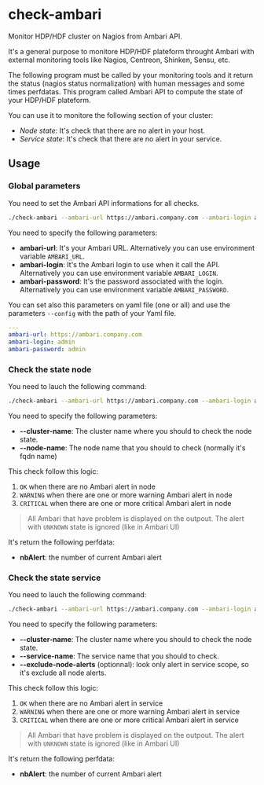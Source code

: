 # check-ambari
Monitor HDP/HDF cluster on Nagios from Ambari API.

It's a general purpose to monitore HDP/HDF plateform throught Ambari with external monitoring tools like Nagios, Centreon, Shinken, Sensu, etc.

The following program must be called by your monitoring tools and it return the status (nagios status normalization) with human messages and some times perfdatas.
This program called Ambari API to compute the state of your HDP/HDF plateform.

You can use it to monitore the following section of your cluster:
- *Node state*: It's check that there are no alert in your host.
- *Service state*: It's check that there are no alert in your service.

## Usage

### Global parameters

You need to set the Ambari API informations for all checks.

```sh
./check-ambari --ambari-url https://ambari.company.com --ambari-login admin --ambari-password admin ... 
```

You need to specify the following parameters:
- **ambari-url**: It's your Ambari URL. Alternatively you can use environment variable `AMBARI_URL`.
- **ambari-login**: It's the Ambari login to use when it call the API. Alternatively you can use environment variable `AMBARI_LOGIN`.
- **ambari-password**: It's the password associated with the login. Alternatively you can use environment variable `AMBARI_PASSWORD`.

You can set also this parameters on yaml file (one or all) and use the parameters `--config` with the path of your Yaml file.
```yaml
---
ambari-url: https://ambari.company.com
ambari-login: admin
ambari-password: admin
```

### Check the state node

You need to lauch the following command:

```sh
./check-ambari --ambari-url https://ambari.company.com --ambari-login admin --ambari-password admin check-node --cluster-name test --node-name worker01.company.com
```

You need to specify the following parameters:
- **--cluster-name**: The cluster name where you should to check the node state.
- **--node-name**: The node name that you should to check (normally it's fqdn name)

This check follow this logic:
1. `OK` when there are no Ambari alert in node
2. `WARNING` when there are one or more warning Ambari alert in node
3. `CRITICAL` when there are one or more critical Ambari alert in node

> All Ambari that have problem is displayed on the outpout.
> The alert with `UNKNOWN` state is ignored (like in Ambari UI)

It's return the following perfdata:
- **nbAlert**: the number of current Ambari alert


### Check the state service

You need to lauch the following command:

```sh
./check-ambari --ambari-url https://ambari.company.com --ambari-login admin --ambari-password admin check-node --cluster-name test --service-name hdfs
```

You need to specify the following parameters:
- **--cluster-name**: The cluster name where you should to check the node state.
- **--service-name**: The service name that you should to check.
- **--exclude-node-alerts** (optionnal): look only alert in service scope, so it's exclude all node alerts.

This check follow this logic:
1. `OK` when there are no Ambari alert in service
2. `WARNING` when there are one or more warning Ambari alert in service
3. `CRITICAL` when there are one or more critical Ambari alert in service

> All Ambari that have problem is displayed on the outpout.
> The alert with `UNKNOWN` state is ignored (like in Ambari UI)

It's return the following perfdata:
- **nbAlert**: the number of current Ambari alert
